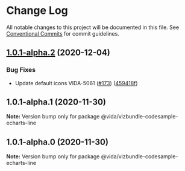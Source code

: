 # Change Log

All notable changes to this project will be documented in this file.
See [Conventional Commits](https://conventionalcommits.org) for commit guidelines.

## [1.0.1-alpha.2](https://github.ibm.com/VIDA/catalog/compare/@vida/vizbundle-codesample-echarts-line@1.0.1-alpha.1...@vida/vizbundle-codesample-echarts-line@1.0.1-alpha.2) (2020-12-04)


### Bug Fixes

* Update default icons VIDA-5061 ([#173](https://github.ibm.com/VIDA/catalog/issues/173)) ([459418f](https://github.ibm.com/VIDA/catalog/commit/459418f83ecb8ed8522d64fc5bb375756dc60d04))





## 1.0.1-alpha.1 (2020-11-30)

**Note:** Version bump only for package @vida/vizbundle-codesample-echarts-line





## 1.0.1-alpha.0 (2020-11-30)

**Note:** Version bump only for package @vida/vizbundle-codesample-echarts-line
